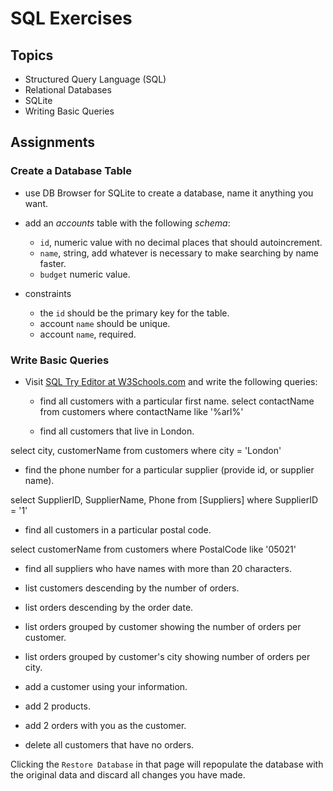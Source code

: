 # SQL Exercises

## Topics

- Structured Query Language (SQL)
- Relational Databases
- SQLite
- Writing Basic Queries

## Assignments

### Create a Database Table

- use DB Browser for SQLite to create a database, name it anything you want.
- add an _accounts_ table with the following _schema_:

  - `id`, numeric value with no decimal places that should autoincrement.
  - `name`, string, add whatever is necessary to make searching by name faster.
  - `budget` numeric value.

- constraints
  - the `id` should be the primary key for the table.
  - account `name` should be unique.
  - account `name`, required.

### Write Basic Queries

- Visit [SQL Try Editor at W3Schools.com](https://www.w3schools.com/Sql/tryit.asp?filename=trysql_select_top) and write the following queries:
  - find all customers with a particular first name.
select contactName
from customers
where contactName like '%arl%'
  
  - find all customers that live in London.
  
select city, customerName 
from customers
where city = 'London'
  
  - find the phone number for a particular supplier (provide id, or supplier name).
  
select SupplierID, SupplierName, Phone
from [Suppliers]
where SupplierID = '1'
  
  - find all customers in a particular postal code.
  
select customerName
from customers
where PostalCode like '05021'
  
  - find all suppliers who have names with more than 20 characters.
  
  
  
  - list customers descending by the number of orders.
  
  - list orders descending by the order date.
  
  - list orders grouped by customer showing the number of orders per customer.
  
  - list orders grouped by customer's city showing number of orders per city.
  
  - add a customer using your information.
  
  - add 2 products.
  
  - add 2 orders with you as the customer.
  
  - delete all customers that have no orders.

Clicking the `Restore Database` in that page will repopulate the database with the original data and discard all changes you have made.
